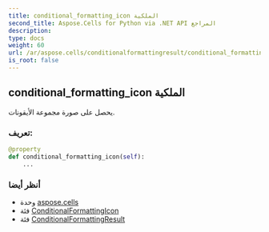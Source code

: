 ```yaml
---
title: conditional_formatting_icon الملكية
second_title: Aspose.Cells for Python via .NET API المراجع
description:
type: docs
weight: 60
url: /ar/aspose.cells/conditionalformattingresult/conditional_formatting_icon/
is_root: false
---
```

##  conditional_formatting_icon الملكية

يحصل على صورة مجموعة الأيقونات.
###  تعريف:
```python
@property
def conditional_formatting_icon(self):
    ...
```

###  أنظر أيضا
* وحدة [aspose.cells](../../)
* فئة [ConditionalFormattingIcon](/cells/python-net/ar/aspose.cells/conditionalformattingicon)
* فئة [ConditionalFormattingResult](/cells/python-net/ar/aspose.cells/conditionalformattingresult)
